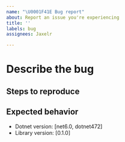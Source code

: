 ```yaml
---
name: "\U0001F41E Bug report"
about: Report an issue you're experiencing
title: ''
labels: bug
assignees: Jaxelr

---
```


# Describe the bug

<!-- A description of what the bug is -->

## Steps to reproduce

<!-- Enumerate the steps to reproduce the error, if necessary -->

## Expected behavior

<!-- What you expected to happen? -->

- Dotnet version: [net6.0, dotnet472]
- Library version: [0.1.0]
